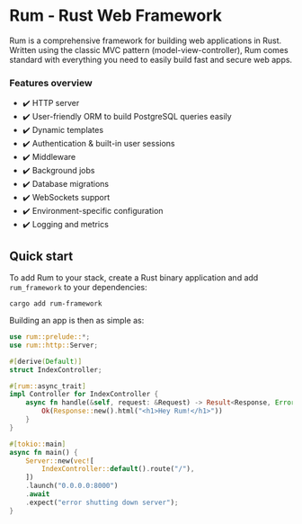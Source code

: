 # Rum &dash; Rust Web Framework

Rum is a comprehensive framework for building web applications in Rust. Written using the classic MVC  pattern (model-view-controller), Rum comes standard with everything you need to easily build fast and secure web apps.

### Features overview

- :heavy_check_mark: HTTP server
- :heavy_check_mark: User-friendly ORM to build PostgreSQL queries easily
- :heavy_check_mark: Dynamic templates
- :heavy_check_mark: Authentication & built-in user sessions
- :heavy_check_mark: Middleware
- :heavy_check_mark: Background jobs
- :heavy_check_mark: Database migrations
- :heavy_check_mark: WebSockets support
- :heavy_check_mark: Environment-specific configuration
- :heavy_check_mark: Logging and metrics

## Quick start

To add Rum to your stack, create a Rust binary application and add `rum_framework` to your dependencies:

```
cargo add rum-framework
```

Building an app is then as simple as:

```rust
use rum::prelude::*;
use rum::http::Server;

#[derive(Default)]
struct IndexController;

#[rum::async_trait]
impl Controller for IndexController {
    async fn handle(&self, request: &Request) -> Result<Response, Error> {
        Ok(Response::new().html("<h1>Hey Rum!</h1>"))
    }
}

#[tokio::main]
async fn main() {
    Server::new(vec![
        IndexController::default().route("/"),
    ])
    .launch("0.0.0.0:8000")
    .await
    .expect("error shutting down server");
}
```